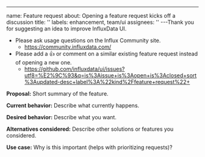 ---

name: Feature request
about: Opening a feature request kicks off a discussion
title: ''
labels: enhancement, team/ui
assignees: ''
---Thank you for suggesting an idea to improve InfluxData UI.

- Please ask usage questions on the Influx Community site.
  - https://community.influxdata.com/
- Please add a :+1: or comment on a similar existing feature request instead of opening a new one.
  - https://github.com/influxdata/ui/issues?utf8=%E2%9C%93&q=is%3Aissue+is%3Aopen+is%3Aclosed+sort%3Aupdated-desc+label%3A%22kind%2Ffeature+request%22+

**Proposal:**
Short summary of the feature.

**Current behavior:**
Describe what currently happens.

**Desired behavior:**
Describe what you want.

**Alternatives considered:**
Describe other solutions or features you considered.

**Use case:**
Why is this important (helps with prioritizing requests)?

